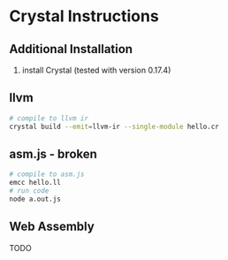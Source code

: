 # Crystal Instructions

## Additional Installation

1.  install Crystal (tested with version 0.17.4)

## llvm

``` sh
# compile to llvm ir
crystal build --emit=llvm-ir --single-module hello.cr
```

## asm.js - broken

``` sh
# compile to asm.js
emcc hello.ll
# run code
node a.out.js
```

## Web Assembly

TODO

